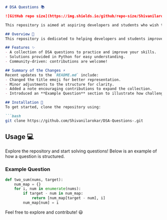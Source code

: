 ```markdown
# DSA Questions 📚

![GitHub repo size](https://img.shields.io/github/repo-size/Shivanilarokar/DSA-Questions-) ![GitHub contributors](https://img.shields.io/github/contributors/Shivanilarokar/DSA-Questions-) ![GitHub issues](https://img.shields.io/github/issues/Shivanilarokar/DSA-Questions-)

This repository is aimed at aspiring developers and students who wish to enhance their understanding of Data Structures and Algorithms (DSA) through various coding challenges.

## Overview 🚀
This repository is dedicated to helping developers and students improve their skills in data structures and algorithms through hands-on problem-solving.

## Features ✨
- A collection of DSA questions to practice and improve your skills.
- Solutions provided in Python for easy understanding.
- Community-driven: contributions are welcome!

## Summary of the Changes ⚡
Recent updates to the `README.md` include:
- Changed the title emoji for better representation.
- Minor adjustments to the structure for clarity.
- Added a note encouraging contributions to expand the collection.
- Introduced an **Example Question** section to illustrate how challenges are structured.

## Installation 🔧
To get started, clone the repository using:

```bash
git clone https://github.com/Shivanilarokar/DSA-Questions-.git
```

## Usage 💻
Explore the repository and start solving questions! Below is an example of how a question is structured.

### Example Question
```python
def two_sum(nums, target):
    num_map = {}
    for i, num in enumerate(nums):
        if target - num in num_map:
            return [num_map[target - num], i]
        num_map[num] = i
```

Feel free to explore and contribute! 😃
```